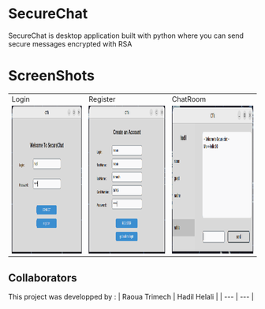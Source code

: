 # SecureChat
SecureChat is  desktop application built with python where you can send secure messages encrypted with RSA

# ScreenShots

<table align="center">
  <tr>
    <td>Login</td>
     <td>Register</td>
     <td colspan="2"> ChatRoom </td>
  </tr>
  <tr>
    <td><img src="./Screenshots/Login.png" width=400 height=300></td>
    <td><img src="./Screenshots/Register.png" width=400 height=300></td>
    <td><img src="./Screenshots/ChatRoom.png" width=400 height=300></td>
  </tr>
   </table>

## Collaborators
This project was developped by :
| Raoua Trimech | Hadil Helali |
| --- | --- |
